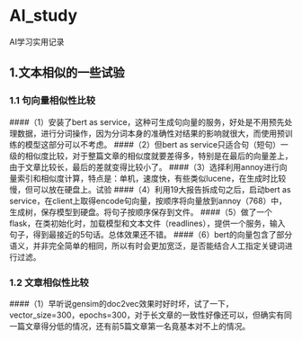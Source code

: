 # AI_study
AI学习实用记录

## 1.文本相似的一些试验
### 1.1 句向量相似性比较
####（1）安装了bert as service，这种可生成句向量的服务，好处是不用预先处理数据，进行分词操作，因为分词本身的准确性对结果的影响就很大，而使用预训练的模型这部分可以不考虑。
####（2）但bert as service只适合句（短句）一级的相似度比较，对于整篇文章的相似度就要差得多，特别是在最后的向量差上，由于文章比较长，最后的差就变得比较小了。
####（3）选择利用annoy进行向量索引和相似度计算，特点是：单机，速度快，有些类似lucene，在生成时比较慢，但可以放在硬盘上。试验
####（4）利用19大报告拆成句之后，启动bert as service，在client上取得encode句向量，按顺序将向量放到annoy（768）中，生成树，保存模型到硬盘。将句子按顺序保存到文件。
####（5）做了一个flask，在类初始化时，加载模型和文本文件（readlines），提供一个服务，输入句子，得到最接近的5句话。总体效果还不错。
####（6）bert的向量包含了部分语义，并非完全简单的相同，所以有时会更加宽泛，是否能结合人工指定关键词进行过滤。
### 1.2 文章相似性比较
####（1）早听说gensim的doc2vec效果时好时坏，试了一下，vector_size=300，epochs=300，对于长文章的一致性好像还可以，但确实有同一篇文章得分低的情况，还有前5篇文章第一名竟基本对不上的情况。

